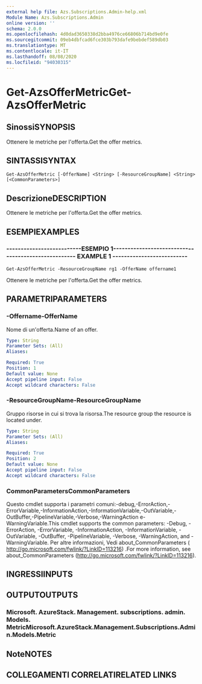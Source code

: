 ```yaml
---
external help file: Azs.Subscriptions.Admin-help.xml
Module Name: Azs.Subscriptions.Admin
online version: ''
schema: 2.0.0
ms.openlocfilehash: 4d0dad3650338d2bba4976ce66806b714bd9e0fe
ms.sourcegitcommit: 09eb4dbfcad6fce303b793dafe9bebdef589db03
ms.translationtype: MT
ms.contentlocale: it-IT
ms.lasthandoff: 08/08/2020
ms.locfileid: "94030315"
---
```

# <span data-ttu-id="74162-101">Get-AzsOfferMetric</span><span class="sxs-lookup"><span data-stu-id="74162-101">Get-AzsOfferMetric</span></span>

## <span data-ttu-id="74162-102">Sinossi</span><span class="sxs-lookup"><span data-stu-id="74162-102">SYNOPSIS</span></span>
<span data-ttu-id="74162-103">Ottenere le metriche per l'offerta.</span><span class="sxs-lookup"><span data-stu-id="74162-103">Get the offer metrics.</span></span>

## <span data-ttu-id="74162-104">SINTASSI</span><span class="sxs-lookup"><span data-stu-id="74162-104">SYNTAX</span></span>

```
Get-AzsOfferMetric [-OfferName] <String> [-ResourceGroupName] <String> [<CommonParameters>]
```

## <span data-ttu-id="74162-105">Descrizione</span><span class="sxs-lookup"><span data-stu-id="74162-105">DESCRIPTION</span></span>
<span data-ttu-id="74162-106">Ottenere le metriche per l'offerta.</span><span class="sxs-lookup"><span data-stu-id="74162-106">Get the offer metrics.</span></span>

## <span data-ttu-id="74162-107">ESEMPI</span><span class="sxs-lookup"><span data-stu-id="74162-107">EXAMPLES</span></span>

### <span data-ttu-id="74162-108">--------------------------ESEMPIO 1--------------------------</span><span class="sxs-lookup"><span data-stu-id="74162-108">-------------------------- EXAMPLE 1 --------------------------</span></span>
```
Get-AzsOfferMetric -ResourceGroupName rg1 -OfferName offername1
```

<span data-ttu-id="74162-109">Ottenere le metriche per l'offerta.</span><span class="sxs-lookup"><span data-stu-id="74162-109">Get the offer metrics.</span></span>

## <span data-ttu-id="74162-110">PARAMETRI</span><span class="sxs-lookup"><span data-stu-id="74162-110">PARAMETERS</span></span>

### <span data-ttu-id="74162-111">-Offername</span><span class="sxs-lookup"><span data-stu-id="74162-111">-OfferName</span></span>
<span data-ttu-id="74162-112">Nome di un'offerta.</span><span class="sxs-lookup"><span data-stu-id="74162-112">Name of an offer.</span></span>

```yaml
Type: String
Parameter Sets: (All)
Aliases: 

Required: True
Position: 1
Default value: None
Accept pipeline input: False
Accept wildcard characters: False
```

### <span data-ttu-id="74162-113">-ResourceGroupName</span><span class="sxs-lookup"><span data-stu-id="74162-113">-ResourceGroupName</span></span>
<span data-ttu-id="74162-114">Gruppo risorse in cui si trova la risorsa.</span><span class="sxs-lookup"><span data-stu-id="74162-114">The resource group the resource is located under.</span></span>

```yaml
Type: String
Parameter Sets: (All)
Aliases: 

Required: True
Position: 2
Default value: None
Accept pipeline input: False
Accept wildcard characters: False
```

### <span data-ttu-id="74162-115">CommonParameters</span><span class="sxs-lookup"><span data-stu-id="74162-115">CommonParameters</span></span>
<span data-ttu-id="74162-116">Questo cmdlet supporta i parametri comuni:-debug,-ErrorAction,-ErrorVariable,-InformationAction,-InformationVariable,-OutVariable,-OutBuffer,-PipelineVariable,-Verbose,-WarningAction e-WarningVariable.</span><span class="sxs-lookup"><span data-stu-id="74162-116">This cmdlet supports the common parameters: -Debug, -ErrorAction, -ErrorVariable, -InformationAction, -InformationVariable, -OutVariable, -OutBuffer, -PipelineVariable, -Verbose, -WarningAction, and -WarningVariable.</span></span> <span data-ttu-id="74162-117">Per altre informazioni, Vedi about_CommonParameters ( http://go.microsoft.com/fwlink/?LinkID=113216) .</span><span class="sxs-lookup"><span data-stu-id="74162-117">For more information, see about_CommonParameters (http://go.microsoft.com/fwlink/?LinkID=113216).</span></span>

## <span data-ttu-id="74162-118">INGRESSI</span><span class="sxs-lookup"><span data-stu-id="74162-118">INPUTS</span></span>

## <span data-ttu-id="74162-119">OUTPUT</span><span class="sxs-lookup"><span data-stu-id="74162-119">OUTPUTS</span></span>

### <span data-ttu-id="74162-120">Microsoft. AzureStack. Management. subscriptions. admin. Models. Metric</span><span class="sxs-lookup"><span data-stu-id="74162-120">Microsoft.AzureStack.Management.Subscriptions.Admin.Models.Metric</span></span>

## <span data-ttu-id="74162-121">Note</span><span class="sxs-lookup"><span data-stu-id="74162-121">NOTES</span></span>

## <span data-ttu-id="74162-122">COLLEGAMENTI CORRELATI</span><span class="sxs-lookup"><span data-stu-id="74162-122">RELATED LINKS</span></span>

